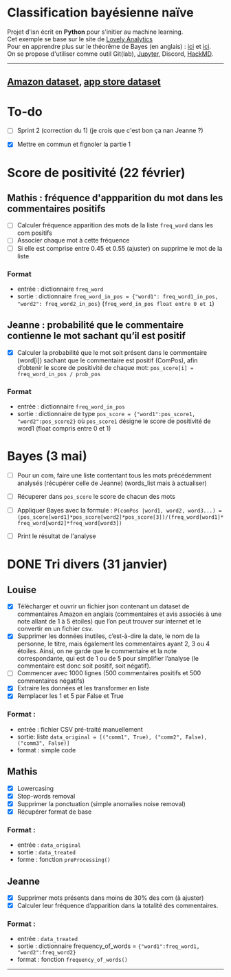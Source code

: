 # Classification bayésienne naïve
Projet d'isn écrit en **Python** pour s'initier au machine learning.  
Cet exemple se base sur le site de [Lovely Analytics](https://lovelyanalytics.com/2018/10/04/classification-bayesienne-naive-comment-ca-marche/)  
Pour en apprendre plus sur le théorême de Bayes (en anglais) : [ici](https://actuairesbigdata.wordpress.com/2016/01/13/une-explication-simple-de-classification-naive-bayesienne/) et [ici](https://arbital.com/p/bayes_rule/?l=1zq).  
On se propose d'utiliser comme outil Git(lab), [Jupyter](https://www.dataquest.io/m/349-project-learn-and-install-jupyter-notebook/), Discord, [HackMD](https://hackmd.io/@loune/sprint1).  

---

[Amazon dataset](http://jmcauley.ucsd.edu/data/amazon/),
[app store dataset](https://medium.com/the-research-nest/data-science-tutorial-analysis-of-the-google-play-store-dataset-c720330d4903)
---

# To-do
- [ ] Sprint 2 (correction du 1) (je crois que c'est bon ça nan Jeanne ?)
- [X] Mettre en commun et fignoler la partie 1


# Score de positivité (22 février)

## Mathis : fréquence d'appparition du mot dans les commentaires positifs
- [ ] Calculer fréquence apparition des mots de la liste `freq_word` dans les com positifs
- [ ] Associer chaque mot à cette fréquence
- [ ] Si elle est comprise entre 0.45 et 0.55 (ajuster) on supprime le mot de la liste

### Format
- entrée : dictionnaire `freq_word`
- sortie : dictionnaire `freq_word_in_pos = {"word1": freq_word1_in_pos, "word2": freq_word2_in_pos}` (`freq_word_in_pos float entre 0 et 1`)

## Jeanne :  probabilité que le commentaire contienne le mot sachant qu’il est positif 
- [X] Calculer la probabilité que le mot soit présent dans le commentaire (word[i]) sachant que le commentaire est positif (ComPos), afin d’obtenir le score de positivité de chaque mot: `pos_score[i] = freq_word_in_pos / prob_pos`

### Format
- entrée : dictionnaire `freq_word_in_pos`
- sortie : dictionnaire de type `pos_score = {"word1":pos_score1, "word2":pos_score2}` où `pos_score1` désigne le score de positivité de word1 (float compris entre 0 et 1)


# Bayes (3 mai)

- [ ] Pour un com, faire une liste contentant tous les mots précédemment analysés (récupérer celle de Jeanne) (words_list mais à actualiser)
- [ ] Récuperer dans `pos_score` le score de chacun des mots
- [ ] Appliquer Bayes avec la formule : `P(comPos |word1, word2, word3...) = (pos_score[word1]*pos_score[word2]*pos_score[3])/(freq_word[word1]*freq_word[word2]*freq_word[word3])`
- [ ] Print le résultat de l'analyse


# **DONE** Tri divers (31 janvier)

## Louise
- [X] Télécharger et ouvrir un fichier json contenant un dataset de commentaires Amazon en anglais (commentaires et avis associés à une note allant de 1 à 5 étoiles) que l’on peut trouver sur internet et le convertir en un fichier csv.
- [X] Supprimer les données inutiles, c’est-à-dire la date, le nom de la personne, le titre, mais également les commentaires ayant 2, 3 ou 4 étoiles. Ainsi, on ne garde que le commentaire et la note correspondante, qui est de 1 ou de 5 pour simplifier l’analyse (le commentaire est donc soit positif, soit négatif).
- [ ] Commencer avec 1000 lignes (500 commentaires positifs et 500 commentaires négatifs)
- [X] Extraire les données et les transformer en liste
- [X] Remplacer les 1 et 5 par False et True

### Format :
- entrée : fichier CSV pré-traité manuellement
- sortie: liste `data_original = [("comm1", True), ("comm2", False), ("comm3", False)]`
- format : simple code


## Mathis
- [X] Lowercasing
- [X] Stop-words removal
- [X] Supprimer la ponctuation (simple anomalies noise removal)
- [X] Récupérer format de base

### Format :
- entrée : `data_original`
- sortie : `data_treated`
- forme : fonction `preProcessing()`


## Jeanne

- [X] Supprimer mots présents dans moins de 30% des com (à ajuster)
- [X] Calculer leur fréquence d’apparition dans la totalité des commentaires.

### Format :
- entrée : `data_treated`
- sortie : dictionnaire frequency_of_words = `{"word1":freq_word1, "word2":freq_word2}`
- format : fonction `frequency_of_words()`

---
